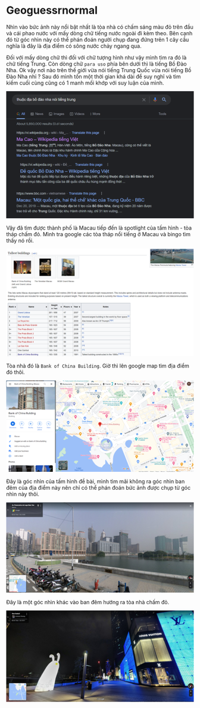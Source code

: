 # Geoguessrnormal

Nhìn vào bức ảnh này nổi bật nhất là tòa nhà có chấm sáng màu đỏ trên đầu và cái phao nước với mấy dòng chữ tiếng nước ngoài đi kèm theo. Bên cạnh đó từ góc nhìn này có thể phán đoán người chụp đang đứng trên 1 cây cầu nghĩa là đây là địa điểm có sông nước chảy ngang qua.

Đối với mấy dòng chữ thì đối với chữ tượng hình như vậy mình tìm ra đó là chữ tiếng Trung. Còn dòng chữ `para uso` phía bên dưới thì là tiếng Bồ Đào Nha. Ok vậy nơi nào trên thế giới vừa nói tiếng Trung Quốc vừa nói tiếng Bồ Đào Nha nhỉ ? Sau đó mình tốn một thời gian khá dài để suy nghĩ và tìm kiếm cuối cùng cũng có 1 manh mối khớp với suy luận của mình.

![alt text](https://github.com/bananNat/Writeups/blob/main/LITCTF%202022/Osint/geoguessrnormal/1.png)

Vậy đã tìm được thành phố là Macau tiếp đến là spotlight của tấm hình - tòa tháp chấm đỏ. Mình tra google các tòa tháp nổi tiếng ở Macau và bingo tìm thấy nó rồi.

![alt text](https://github.com/bananNat/Writeups/blob/main/LITCTF%202022/Osint/geoguessrnormal/2.png)

Tòa nhà đó là `Bank of China Building`. Giờ thì lên google map tìm địa điểm đó thôi.

![alt text](https://github.com/bananNat/Writeups/blob/main/LITCTF%202022/Osint/geoguessrnormal/3.png)

Đây là góc nhìn của tấm hình đề bài, mình tìm mãi không ra góc nhìn ban đêm của địa điểm này nên chỉ có thể phán đoán bức ảnh được chụp từ góc nhìn này thôi.

![alt text](https://github.com/bananNat/Writeups/blob/main/LITCTF%202022/Osint/geoguessrnormal/4.png)

Đây là một góc nhìn khác vào ban đêm hướng ra tòa nhà chấm đỏ.

![alt text](https://github.com/bananNat/Writeups/blob/main/LITCTF%202022/Osint/geoguessrnormal/5.png)
